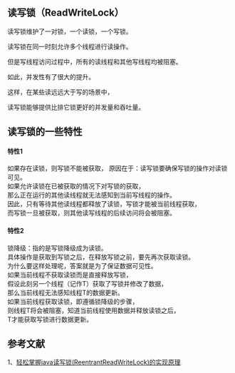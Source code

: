 
## 读写锁（ReadWriteLock） 

读写锁维护了一对锁，一个读锁，一个写锁。   

读写锁在同一时刻允许多个线程进行读操作。   

但是写线程访问过程中，所有的读线程和其他写线程均被阻塞。   

如此，并发性有了很大的提升。   

这样，在某些读远远大于写的场景中，   

读写锁能够提供比排它锁更好的并发量和吞吐量。     

## 读写锁的一些特性
#### 特性1
如果存在读锁，则写锁不能被获取， 
原因在于：读写锁要确保写锁的操作对读锁可见。   
如果允许读锁在已被获取的情况下对写锁的获取，   
那么正在运行的其他读线程就无法感知到当前写线程的操作。  
因此，只有等待其他读线程都释放了读锁，写锁才能被当前线程获取，  
而写锁一旦被获取，则其他读写线程的后续访问将会被阻塞。  

#### 特性2
锁降级：指的是写锁降级成为读锁。  
具体操作是获取到写锁之后，在释放写锁之前，要先再次获取读锁。    
为什么要这样处理呢，答案就是为了保证数据可见性。   
如果当前线程不获取读锁而是直接释放写锁，  
假设此刻另一个线程（记作T）获取了写锁并修改了数据，  
那么当前线程无法感知线程T的数据更新。  
如果当前线程获取读锁，即遵循锁降级的步骤，   
则线程T将会被阻塞，知道当前线程使用数据并释放读锁之后，  
T才能获取写锁进行数据更新。  



##  参考文献

1、[轻松掌握java读写锁(ReentrantReadWriteLock)的实现原理](https://blog.csdn.net/yanyan19880509/article/details/52435135)       


